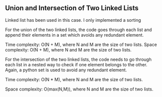 ## Union and Intersection of Two Linked Lists

Linked list has been used in this case. I only implemented a sorting 

For the union of the two linked lists, the code goes through each list and append their elements in a set which avoids any redundant element.

Time complexity: O(N + M), where N and M are the size of two lists.
Space complexity: O(N + M), where N and M are the size of two lists.

For the intersection of the two linked lists, the code needs to go through each list in a nested way to check if one element belongs to the other. Again, a python set is used to avoid any redundant element.

Time complexity: O(N * M), where N and M are the size of two lists.

Space complexity: O(max(N,M)), where N and M are the size of two lists.
